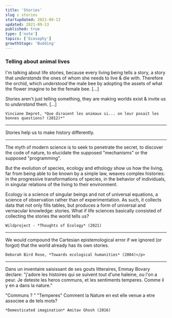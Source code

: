 ```yaml
---
title: 'Stories'
slug : stories
startupdated: 2021-09-13
updated: 2021-09-13
published: true
type: ['note']
topics: ['Ecosophy']
growthStage: 'Budding'
---
```


<Draft />

### Telling about animal lives

I'm talking about life stories, because every living being tells a story, a story that *understands* the ones of whom she needs to live & die with. Therefore the orchid, which *understood* the male bee by adopting the assets of what the flower imagine to be the female bee. [...]

Stories aren't just telling something, they are making worlds exist & invite us to *understand* them. [...]

	Vinciane Depret, *Que diraient les animaux si... on leur posait les bonnes questions? (2012)*"

---

Stories help us to make history differently.

--- 

The myth of modern science is to seek to penetrate the secret, to discover the code of nature, to elucidate the supposed "mechanisms" or the supposed "programming".

But the evolution of species, ecology and ethology show us how the living, far from being able to be known by a simple law, weaves complex histories: in the progressive transformations of species, in the behavior of individuals, in singular relations of the living to their environment.

Ecology is a science of singular beings and not of universal equations, a science of observation rather than of experimentation. As such, it collects data that not only fills tables, but produces a form of universal and vernacular knowledge: stories. What if life sciences basically consisted of collecting the stories the world tells us? 

	Wildproject - *Thoughts of Ecology* (2021)

---


We would compound the Cartesian epistemological error if we ignored (or forgot) that the world already has its own stories. 

	Deborah Bird Rose, *Towards ecological humanities* (2004)</p>

---

Dans un inventaire saisissant de ses gouts litteraires, Emmay Bovary declare: "j'adore les histoires qui se suivent tout d'une haleine, ou l'on a peur. Je deteste les heros communs, et les sentiments temperes. Comme il y en a dans la nature."

"Communs ? " "Temperes" Comment la Nature en est elle venue a etre associee a de tels mots?
	
	*Domesticated imagination* Amitav Ghosh (2016)

<Coming Soon />

